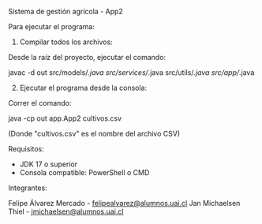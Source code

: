 Sistema de gestión agrícola - App2

Para ejecutar el programa:

1. Compilar todos los archivos:

Desde la raíz del proyecto, ejecutar el comando: 

javac -d out src/models/*.java src/services/*.java src/utils/*.java src/app/*.java

2. Ejecutar el programa desde la consola:

Correr el comando:

java -cp out app.App2 cultivos.csv

(Donde "cultivos.csv" es el nombre del archivo CSV)

Requisitos: 
- JDK 17 o superior
- Consola compatible: PowerShell o CMD

Integrantes:

Felipe Álvarez Mercado - felipealvarez@alumnos.uai.cl
Jan Michaelsen Thiel - jmichaelsen@alumnos.uai.cl
